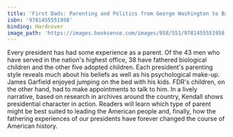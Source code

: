 ```yaml
---
title: 'First Dads: Parenting and Politics from George Washington to Barack Obama'
isbn: '9781455551958'
binding: Hardcover
image_path: 'https://images.booksense.com/images/958/551/9781455551958.jpg'
---
```



Every president has had some experience as a parent. Of the 43 men who have served in the nation's highest office, 38 have fathered biological children and the other five adopted children. Each president's parenting style reveals much about his beliefs as well as his psychological make-up. James Garfield enjoyed jumping on the bed with his kids. FDR's children, on the other hand, had to make appointments to talk to him. In a lively narrative, based on research in archives around the country, Kendall shows presidential character in action. Readers will learn which type of parent might be best suited to leading the American people and, finally, how the fathering experiences of our presidents have forever changed the course of American history.